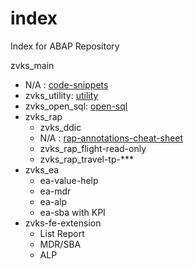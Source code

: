 # index
Index for ABAP Repository

zvks_main
- N/A : [code-snippets](https://github.com/zvikesh/code-snippets)
- zvks_utility: [utility](https://github.com/zvikesh/utility)
- zvks_open_sql: [open-sql](https://github.com/zvikesh/open-sql)
- zvks_rap
  - zvks_ddic
  - N/A : [rap-annotations-cheat-sheet](https://github.com/zvikesh/rap-annotations-cheat-sheet)
  - zvks_rap_flight-read-only
  - zvks_rap_travel-tp-***
- zvks_ea
  - ea-value-help
  - ea-mdr
  - ea-alp
  - ea-sba with KPI
- zvks-fe-extension
  - List Report
  - MDR/SBA
  - ALP
